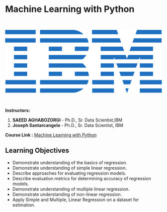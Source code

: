 # Machine Learning with Python
<br>
<p align="center">
 <img src="https://github.com/AchalMate/IBM-Data-Science-Professional-Certificate/blob/main/ibm.svg" title="IBM logo" alt = "IBM logo" />
</p>
<br>

<b>Instructors:</b><b><br>
1. SAEED AGHABOZORGI </b> - Ph.D., Sr. Data Scientist,IBM<b>
2. Joseph Santarcangelo </b>- Ph.D., Sr. Data Scientist, IBM


<b> Course Link :</b> <a href = "https://www.coursera.org/learn/machine-learning-with-python?specialization=ibm-data-science">Machine Learning with Python</a>
## Learning Objectives<br>
- Demonstrate understanding of the basics of regression.
- Demonstrate understanding of simple linear regression.
- Describe approaches for evaluating regression models.
- Describe evaluation metrics for determining accuracy of regression models.
- Demonstrate understanding of multiple linear regression.
- Demonstrate understanding of non-linear regression.
- Apply Simple and Multiple, Linear Regression on a dataset for estimation.
